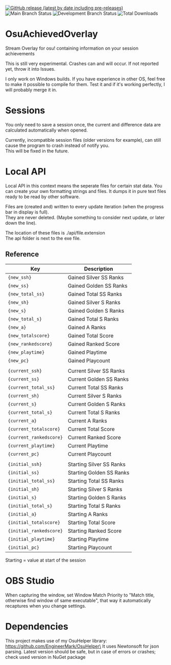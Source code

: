 [![GitHub release (latest by date including pre-releases)](https://img.shields.io/github/v/release/engineermark/osuachievedoverlay?include_prereleases)](https://github.com/EngineerMark/OsuAchievedOverlay/releases/latest)
![Main Branch Status](https://img.shields.io/github/workflow/status/EngineerMark/OsuAchievedOverlay/Continuous%20Integration/main?label=build%20main)
![Development Branch Status](https://img.shields.io/github/workflow/status/EngineerMark/OsuAchievedOverlay/Continuous%20Integration/dev?label=build%20dev)
![Total Downloads](https://img.shields.io/github/downloads/EngineerMark/OsuAchievedOverlay/total)

# OsuAchievedOverlay
Stream Overlay for osu! containing information on your session achievements

This is still very experimental. Crashes can and will occur. If not reported yet, throw it into Issues.

I only work on Windows builds.
If you have experience in other OS, feel free to make it possible to compile for them. Test it and if it's working perfectly, I will probably merge it in.

# Sessions
You only need to save a session once, the current and difference data are calculated automatically when opened.

Currently, incompatible session files (older versions for example), can still cause the program to crash instead of notify you.\
This will be fixed in the future.

# Local API

Local API in this context means the seperate files for certain stat data.
You can create your own formatting strings and files. It dumps it in pure text files ready to be read by other software.

Files are (created and) written to every update iteration (when the progress bar in display is full).\
They are never deleted. (Maybe something to consider next update, or later down the line).

The location of these files is ./api/file.extension\
The api folder is next to the exe file.

## Reference

| Key  | Description |
| ------------- | ------------- |
| `{new_ssh}` | Gained Silver SS Ranks |
| `{new_ss}` | Gained Golden SS Ranks |
| `{new_total_ss}` | Gained Total SS Ranks |
| `{new_sh}` | Gained Silver S Ranks |
| `{new_s}` | Gained Golden S Ranks
| `{new_total_s}` | Gained Total S Ranks
| `{new_a}` | Gained A Ranks |
| `{new_totalscore}` | Gained Total Score |
| `{new_rankedscore}` | Gained Ranked Score |
| `{new_playtime}` | Gained Playtime |
| `{new_pc}` | Gained Playcount |
|  |  |
| `{current_ssh}` | Current Silver SS Ranks |
| `{current_ss}` | Current Golden SS Ranks |
| `{current_total_ss}` | Current Total SS Ranks |
| `{current_sh}` | Current Silver S Ranks |
| `{current_s}` | Current Golden S Ranks
| `{current_total_s}` | Current Total S Ranks
| `{current_a}` | Current A Ranks |
| `{current_totalscore}` | Current Total Score |
| `{current_rankedscore}` | Current Ranked Score |
| `{current_playtime}` | Current Playtime |
| `{current_pc}` | Current Playcount |
|  |  |
| `{initial_ssh}` | Starting Silver SS Ranks |
| `{initial_ss}` | Starting Golden SS Ranks |
| `{initial_total_ss}` | Starting Total SS Ranks |
| `{initial_sh}` | Starting Silver S Ranks |
| `{initial_s}` | Starting Golden S Ranks
| `{initial_total_s}` | Starting Total S Ranks
| `{initial_a}` | Starting A Ranks |
| `{initial_totalscore}` | Starting Total Score |
| `{initial_rankedscore}` | Starting Ranked Score |
| `{initial_playtime}` | Starting Playtime |
| `{initial_pc}` | Starting Playcount |

Starting = value at start of the session

# OBS Studio

When capturing the window, set Window Match Priority to "Match title, otherwise find window of same executable", that way it automatically recaptures when you change settings.

# Dependencies

This project makes use of my OsuHelper library: https://github.com/EngineerMark/OsuHelper\
It uses Newtonsoft for json parsing. Latest version should be safe, but in case of errors or crashes; check used version in NuGet package
